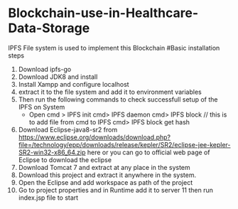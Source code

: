 # Blockchain-use-in-Healthcare-Data-Storage
IPFS File system is used to implement this Blockchain
#Basic installation steps
1. Download ipfs-go
2. Download JDK8 and install
3. Install Xampp and configure localhost
4. extract it to the file system and add it to environment variables
5. Then run the following commands to check successfull setup of the IPFS on System
    - Open cmd > IPFS init
           cmd> IPFS daemon
           cmd> IPFS block <put file path>  // this is to add file from cmd to IPFS
           cmd> IPFS block get hash <generated in above steps to check the content of uploaded file>
6. Download Eclipse-java8-sr2 from https://www.eclipse.org/downloads/download.php?file=/technology/epp/downloads/release/kepler/SR2/eclipse-jee-kepler-SR2-win32-x86_64.zip here or you can go to official web page of Eclipse to download the eclipse
7. Download Tomcat 7 and extract at any place in the system
8. Download this project and extract it anywhere in the system.
9. Open the Eclipse and add workspace as path of the project
10. Go to project properties and in Runtime add it to server
11 then run index.jsp file to start 

